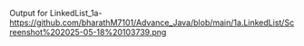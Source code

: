 Output for LinkedList_1a-https://github.com/bharathM7101/Advance_Java/blob/main/1a.LinkedList/Screenshot%202025-05-18%20103739.png
